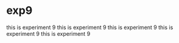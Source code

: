 # exp9
this is experiment 9
this is experiment 9
this is experiment 9
this is experiment 9
this is experiment 9
